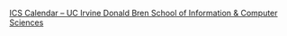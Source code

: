 [ICS Calendar – UC Irvine Donald Bren School of Information & Computer Sciences](https://qi.tc/qi/118357)